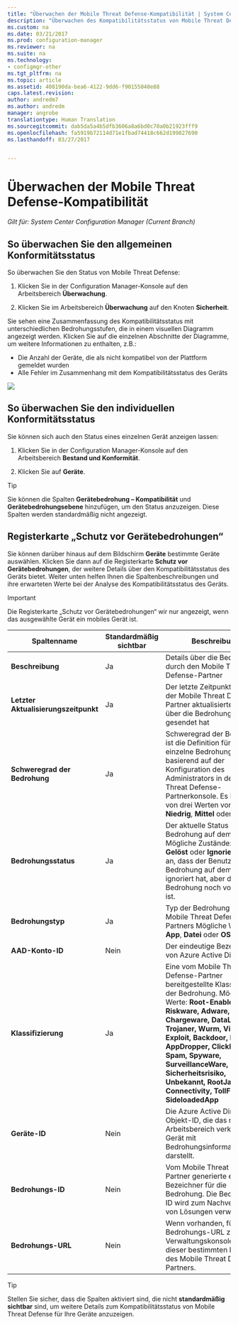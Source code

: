 ```yaml
---
title: "Überwachen der Mobile Threat Defense-Kompatibilität | System Center Configuration Manager"
description: "Überwachen des Kompatibilitätsstatus von Mobile Threat Defense-Partnern über die Configuration Manager-Verwaltungskonsole"
ms.custom: na
ms.date: 03/21/2017
ms.prod: configuration-manager
ms.reviewer: na
ms.suite: na
ms.technology:
- configmgr-other
ms.tgt_pltfrm: na
ms.topic: article
ms.assetid: 408190da-bea6-4122-9dd6-f90155040e88
caps.latest.revision: 
author: andredm7
ms.author: andredm
manager: angrobe
translationtype: Human Translation
ms.sourcegitcommit: dab5da5a4b5dfb3606a8a6bd0c70a0b21923fff9
ms.openlocfilehash: fa5919b72114d71e1fbad74418c662d199827690
ms.lasthandoff: 03/27/2017


---
```


# <a name="monitor-mobile-threat-defense-compliance"></a>**Überwachen der Mobile Threat Defense-Kompatibilität**

*Gilt für: System Center Configuration Manager (Current Branch)*

## <a name="to-monitor-the-overall-compliance-status"></a>So überwachen Sie den allgemeinen Konformitätsstatus

So überwachen Sie den Status von Mobile Threat Defense:

1.  Klicken Sie in der Configuration Manager-Konsole auf den Arbeitsbereich **Überwachung**.

2.  Klicken Sie im Arbeitsbereich **Überwachung** auf den Knoten **Sicherheit**.

Sie sehen eine Zusammenfassung des Kompatibilitätsstatus mit unterschiedlichen Bedrohungsstufen, die in einem visuellen Diagramm angezeigt werden. Klicken Sie auf die einzelnen Abschnitte der Diagramme, um weitere Informationen zu enthalten, z.B.: 

- Die Anzahl der Geräte, die als nicht kompatibel von der Plattform gemeldet wurden
- Alle Fehler im Zusammenhang mit dem Kompatibilitätsstatus des Geräts

![](http://i.imgur.com/bmPsiWk.png)

## <a name="to-monitor-the-individual-compliance-status"></a>So überwachen Sie den individuellen Konformitätsstatus

Sie können sich auch den Status eines einzelnen Gerät anzeigen lassen:

1.  Klicken Sie in der Configuration Manager-Konsole auf den Arbeitsbereich **Bestand und Konformität**.

2.  Klicken Sie auf **Geräte**.

> [!TIP] 
> Sie können die Spalten **Gerätebedrohung – Kompatibilität** und **Gerätebedrohungsebene** hinzufügen, um den Status anzuzeigen. Diese Spalten werden standardmäßig nicht angezeigt.

## <a name="device-threat-protection-tab"></a>Registerkarte „Schutz vor Gerätebedrohungen“

Sie können darüber hinaus auf dem Bildschirm **Geräte** bestimmte Geräte auswählen. Klicken Sie dann auf die Registerkarte **Schutz vor Gerätebedrohungen**, der weitere Details über den Kompatibilitätsstatus des Geräts bietet. Weiter unten helfen Ihnen die Spaltenbeschreibungen und ihre erwarteten Werte bei der Analyse des Kompatibilitätsstatus des Geräts.

> [!IMPORTANT] 
> Die Registerkarte „Schutz vor Gerätebedrohungen“ wir nur angezeigt, wenn das ausgewählte Gerät ein mobiles Gerät ist.

|Spaltenname|Standardmäßig sichtbar|Beschreibung| 
|-|-|-|
|**Beschreibung**| Ja | Details über die Bedrohung durch den Mobile Threat Defense-Partner |
|**Letzter Aktualisierungszeitpunkt**| Ja | Der letzte Zeitpunkt, an dem der Mobile Threat Defense-Partner aktualisierte Details über die Bedrohung an Intune gesendet hat |
|**Schweregrad der Bedrohung**| Ja | Schweregrad der Bedrohung ist die Definition für eine einzelne Bedrohung, basierend auf der Konfiguration des Administrators in der Mobile Threat Defense-Partnerkonsole. Es ist einer von drei Werten vorhanden: **Niedrig**, **Mittel** oder **Hoch** |
|**Bedrohungsstatus**| Ja | Der aktuelle Status der Bedrohung auf dem Gerät. Mögliche Zustände: **Aktiv**, **Gelöst** oder **Ignoriert:** Gibt an, dass der Benutzer die Bedrohung auf dem Gerät ignoriert hat, aber die Bedrohung noch vorhanden ist. |
|**Bedrohungstyp**| Ja | Typ der Bedrohung des Mobile Threat Defense-Partners Mögliche Werte: **App**, **Datei** oder **OS** |
|**AAD-Konto-ID**| Nein | Der eindeutige Bezeichner von Azure Active Directory. |
|**Klassifizierung**| Ja | Eine vom Mobile Threat Defense-Partner bereitgestellte Klassifizierung der Bedrohung. Mögliche Werte: **Root-Enabler, Riskware, Adware, Chargeware, DataLeak, Trojaner, Wurm, Virus, Exploit, Backdoor, Bot, AppDropper, ClickFraud, Spam, Spyware, SurveillanceWare, Sicherheitsrisiko, Unbekannt, RootJailbrake, Connectivity, TollFraud, SideloadedApp** |
|**Geräte-ID**| Nein | Die Azure Active Directory-Objekt-ID, die das mit dem Arbeitsbereich verknüpfte Gerät mit Bedrohungsinformationen darstellt. |
|**Bedrohungs-ID**| Nein | Vom Mobile Threat Defense-Partner generierte eindeutige Bezeichner für die Bedrohung. Die Bedrohungs-ID wird zum Nachverfolgen von Lösungen verwendet. |
|**Bedrohungs-URL**| Nein | Wenn vorhanden, führt die Bedrohungs-URL zurück zur Verwaltungskonsolesnansicht dieser bestimmten Drohung des Mobile Threat Defense-Partners. |

> [!TIP] 
> Stellen Sie sicher, dass die Spalten aktiviert sind, die nicht **standardmäßig sichtbar** sind, um weitere Details zum Kompatibilitätsstatus von Mobile Threat Defense für Ihre Geräte anzuzeigen.
